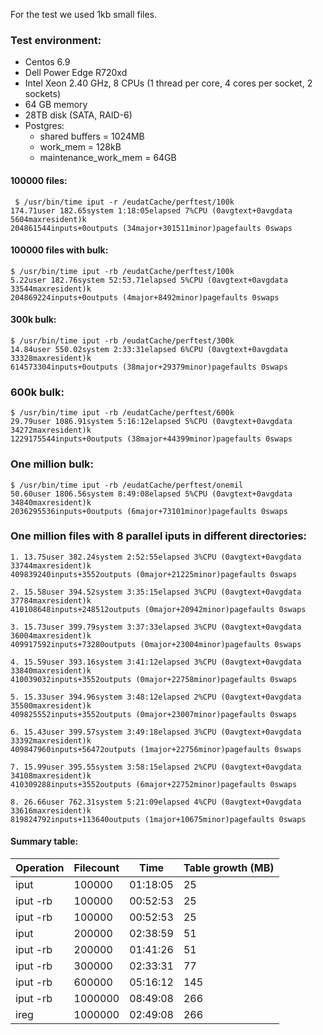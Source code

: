 For the test we used 1kb small files. 

### Test environment: 
 * Centos 6.9 
 * Dell Power Edge R720xd 
 * Intel Xeon 2.40 GHz, 8 CPUs (1 thread per core, 4 cores per socket, 2 sockets) 
 * 64 GB memory 
 * 28TB disk (SATA, RAID-6)
  * Postgres: 
    * shared buffers = 1024MB 
    * work_mem = 128kB 
    * maintenance_work_mem = 64GB 


#### 100000 files: 

```
 $ /usr/bin/time iput -r /eudatCache/perftest/100k
174.71user 182.65system 1:18:05elapsed 7%CPU (0avgtext+0avgdata 5604maxresident)k
204861544inputs+0outputs (34major+301511minor)pagefaults 0swaps
```
 
#### 100000 files with bulk: 
```
$ /usr/bin/time iput -rb /eudatCache/perftest/100k
5.22user 182.76system 52:53.71elapsed 5%CPU (0avgtext+0avgdata 33544maxresident)k
204869224inputs+0outputs (4major+8492minor)pagefaults 0swaps
```

#### 300k bulk:

```
$ /usr/bin/time iput -rb /eudatCache/perftest/300k
14.84user 550.02system 2:33:31elapsed 6%CPU (0avgtext+0avgdata 33328maxresident)k
614573304inputs+0outputs (38major+29379minor)pagefaults 0swaps
```
### 600k bulk: 
```
$ /usr/bin/time iput -rb /eudatCache/perftest/600k
29.79user 1086.91system 5:16:12elapsed 5%CPU (0avgtext+0avgdata 34272maxresident)k
1229175544inputs+0outputs (38major+44399minor)pagefaults 0swaps
```

### One million bulk: 
```
$ /usr/bin/time iput -rb /eudatCache/perftest/onemil
50.60user 1806.56system 8:49:08elapsed 5%CPU (0avgtext+0avgdata 34840maxresident)k
2036295536inputs+0outputs (6major+73101minor)pagefaults 0swaps
```


### One million files with 8 parallel iputs in different directories:

```
1. 13.75user 382.24system 2:52:55elapsed 3%CPU (0avgtext+0avgdata 33744maxresident)k
409839240inputs+3552outputs (0major+21225minor)pagefaults 0swaps

2. 15.58user 394.52system 3:35:15elapsed 3%CPU (0avgtext+0avgdata 37784maxresident)k
410108648inputs+248512outputs (0major+20942minor)pagefaults 0swaps

3. 15.73user 399.79system 3:37:33elapsed 3%CPU (0avgtext+0avgdata 36004maxresident)k
409917592inputs+73280outputs (0major+23004minor)pagefaults 0swaps

4. 15.59user 393.16system 3:41:12elapsed 3%CPU (0avgtext+0avgdata 33840maxresident)k
410039032inputs+3552outputs (0major+22758minor)pagefaults 0swaps

5. 15.33user 394.96system 3:48:12elapsed 2%CPU (0avgtext+0avgdata 35500maxresident)k
409825552inputs+3552outputs (0major+23007minor)pagefaults 0swaps

6. 15.43user 399.57system 3:49:18elapsed 3%CPU (0avgtext+0avgdata 33392maxresident)k
409847960inputs+56472outputs (1major+22756minor)pagefaults 0swaps

7. 15.99user 395.55system 3:58:15elapsed 2%CPU (0avgtext+0avgdata 34108maxresident)k
410309288inputs+3552outputs (6major+22752minor)pagefaults 0swaps

8. 26.66user 762.31system 5:21:09elapsed 4%CPU (0avgtext+0avgdata 33616maxresident)k
819824792inputs+113640outputs (1major+10675minor)pagefaults 0swaps
```

#### Summary table: 

| Operation | Filecount | Time | Table growth (MB) |
| ------------- | ------------- |------------- |------------- |
| iput  | 100000 | 01:18:05 | 25 |
| iput -rb | 100000  |00:52:53 | 25 |
| iput -rb | 100000  |00:52:53 | 25 |
| iput  | 200000  |02:38:59 | 51 |
| iput -rb | 200000  |01:41:26 | 51|
| iput -rb | 300000  |02:33:31 | 77|
| iput -rb | 600000  |05:16:12 | 145|
| iput -rb | 1000000  |08:49:08 | 266|
| ireg | 1000000  |02:49:08 | 266|




 
  

  
 


